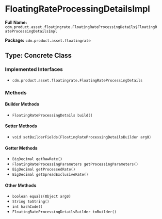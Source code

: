 # FloatingRateProcessingDetailsImpl

**Full Name:** `cdm.product.asset.floatingrate.FloatingRateProcessingDetails$FloatingRateProcessingDetailsImpl`

**Package:** `cdm.product.asset.floatingrate`

## Type: Concrete Class

### Implemented Interfaces

- `cdm.product.asset.floatingrate.FloatingRateProcessingDetails`

### Methods

#### Builder Methods

- `FloatingRateProcessingDetails build()`

#### Setter Methods

- `void setBuilderFields(FloatingRateProcessingDetailsBuilder arg0)`

#### Getter Methods

- `BigDecimal getRawRate()`
- `FloatingRateProcessingParameters getProcessingParameters()`
- `BigDecimal getProcessedRate()`
- `BigDecimal getSpreadExclusiveRate()`

#### Other Methods

- `boolean equals(Object arg0)`
- `String toString()`
- `int hashCode()`
- `FloatingRateProcessingDetailsBuilder toBuilder()`

